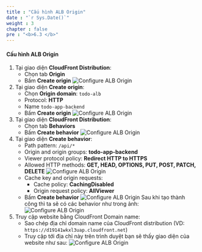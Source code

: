 ```yaml
---
title : "Cấu hình ALB Origin"
date : "`r Sys.Date()`"
weight : 3
chapter : false
pre : "<b>6.3 </b>"
---
```

#### Cấu hình ALB Origin
1. Tại giao diện **CloudFront Distribution**:
    - Chọn tab **Origin**
    - Bấm **Create origin**
    ![Configure ALB Origin](/images/6-cloudfront-deployment/cloudfront_alb_origin_1.png)
2. Tại giao diện **Create origin**:
    - Chọn **Origin domain**: `todo-alb`
    - Protocol: **HTTP**
    - Name `todo-app-backend`
    - Bấm **Create origin**
    ![Configure ALB Origin](/images/6-cloudfront-deployment/cloudfront_alb_origin_2.png)
3. Tại giao diện **CloudFront Distribution**:
    - Chọn tab **Behaviors**
    - Bấm **Create behavior**
    ![Configure ALB Origin](/images/6-cloudfront-deployment/cloudfront_alb_origin_3.png)
4. Tại giao diện **Create behavior**:
    - Path pattern: `/api/*`
    - Origin and origin groups: **todo-app-backend**
    - Viewer protocol policy: **Redirect HTTP to HTTPS**
    - Allowed HTTP methods: **GET, HEAD, OPTIONS, PUT, POST, PATCH, DELETE**
    ![Configure ALB Origin](/images/6-cloudfront-deployment/cloudfront_alb_origin_4.png)
    - Cache key and origin requests:
        - Cache policy: **CachingDisabled**
        - Origin request policy: **AllViewer**
    - Bấm **Create behavior**
    ![Configure ALB Origin](/images/6-cloudfront-deployment/cloudfront_alb_origin_5.png)
    Sau khi tạo thành công thì ta sẽ có các behavior như trong ảnh:
    ![Configure ALB Origin](/images/6-cloudfront-deployment/cloudfront_alb_origin_6.png)
5. Truy cập website bằng CloudFront Domain name:
    - Sao chép địa chỉ domain name của CloudFront distribution (VD: `https://d19141wkxl3uap.cloudfront.net`)
    - Truy cập tới địa chỉ này trên trình duyệt bạn sẽ thấy giao diện của website như sau:
    ![Configure ALB Origin](/images/6-cloudfront-deployment/cloudfront_alb_origin_7.png)